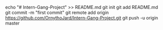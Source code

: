 echo "# Intern-Gang-Project" >> README.md
git init
git add README.md
git commit -m "first commit"
git remote add origin https://github.com/OrnythoJard/Intern-Gang-Project.git
git push -u origin master
